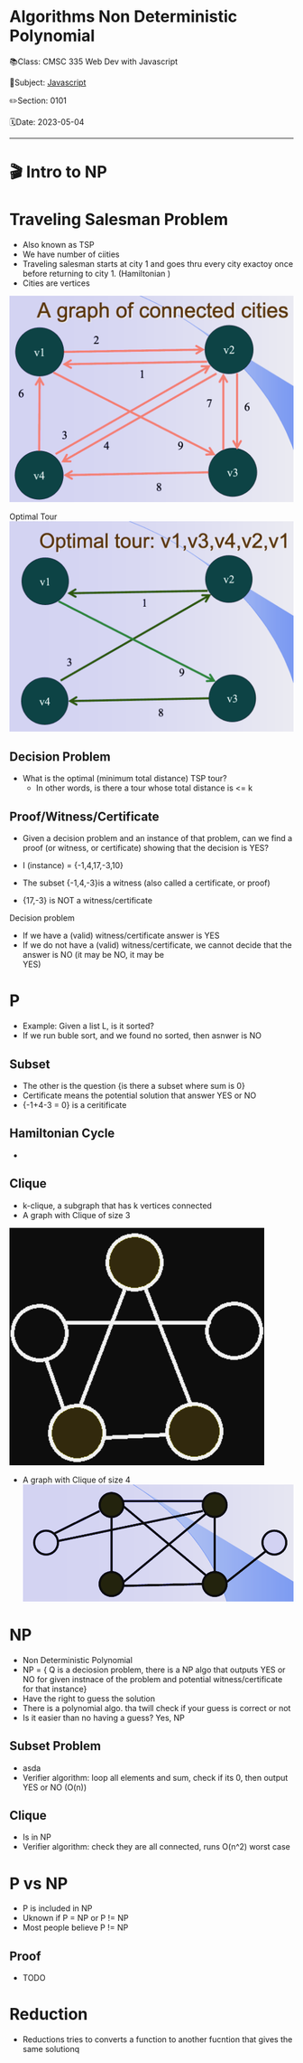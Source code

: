 # Algorithms Non Deterministic Polynomial

📚Class: CMSC 335 Web Dev with Javascript

📘Subject: <a href="https://github.com/lamula21/cheat-sheets/blob/main/Javascript">Javascript</a>

✏️Section: 0101

🗓️Date: 2023-05-04

---
# 🎬 Intro to NP


# Traveling Salesman Problem
- Also known as TSP
- We have number of ciities
- Traveling salesman starts at city 1 and goes thru every city exactoy once before returning to city 1. (Hamiltonian )
- Cities are vertices

![](../Assets/20230504111100.png)


Optimal Tour
![](../Assets/20230504111111.png)

## Decision Problem
- What is the optimal (minimum total distance) TSP tour?
	- In other words, is there a tour whose total distance is <= k

## Proof/Witness/Certificate
- Given a decision problem and an instance of that problem, can we find a proof (or witness, or certificate) showing that the decision is YES?

- I (instance) = {-1,4,17,-3,10}  
- The subset {-1,4,-3}is a witness (also called a certificate, or proof)  
- {17,-3} is NOT a witness/certificate

Decision problem  
- If we have a (valid) witness/certificate answer is YES  
- If we do not have a (valid) witness/certificate, we cannot decide that the answer is NO (it may be NO, it may be  
YES)

# P
- Example: Given a list L, is it sorted?
- If we run buble sort, and we found no sorted, then asnwer is NO

## Subset
- The other is the question {is there a subset where sum is 0}
- Certificate means the potential solution that answer YES or NO
- {-1+4-3 = 0} is a ceritificate


## Hamiltonian Cycle
- 

## Clique
- k-clique, a subgraph that has k vertices connected
- A graph with Clique of size 3

![](../Assets/20230504112107.png)

- A graph with Clique of size 4
![](../Assets/20230504112208.png)

# NP
- Non Deterministic Polynomial
- NP = { Q is a deciosion problem, there is a NP algo that outputs YES or NO for given instnace of the problem and potential witness/certificate for that instance}
- Have the right to guess the solution
- There is a polynomial algo. tha twill check if your guess is correct or not
- Is it easier than no  having a guess? Yes, NP

## Subset Problem
- asda
- Verifier algorithm: loop all elements and sum, check if its 0, then output YES or NO (O(n))

## Clique
- Is in NP
- Verifier algorithm: check they are all connected, runs O(n^2) worst case

# P vs NP
- P is included in NP
- Uknown if P = NP or P != NP
- Most people believe P != NP

## Proof
- TODO


# Reduction
- Reductions tries to converts a function to another fucntion that gives the same solutionq
